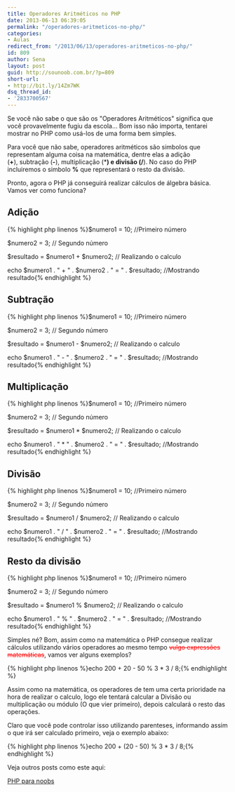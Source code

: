 ```yaml
---
title: Operadores Aritméticos no PHP
date: 2013-06-13 06:39:05
permalink: "/operadores-aritmeticos-no-php/"
categories:
- Aulas
redirect_from: "/2013/06/13/operadores-aritmeticos-no-php/"
id: 809
author: Sena
layout: post
guid: http://sounoob.com.br/?p=809
short-url:
- http://bit.ly/14Zm7WK
dsq_thread_id:
- '2833700567'
---
```


Se você não sabe o que são os "Operadores Aritméticos" significa que você provavelmente fugiu da escola… Bom isso não importa, tentarei mostrar no PHP como usá-los de uma forma bem simples.

Para você que não sabe, operadores aritméticos são simbolos que representam alguma coisa na matemática, dentre elas a adição (**+**), subtração (**-**), multiplicação (*****) e divisão (**/**). No caso do PHP incluiremos o simbolo **%** que representará o resto da divisão.<!--more-->

Pronto, agora o PHP já conseguirá realizar cálculos de álgebra básica. Vamos ver como funciona?

## Adição

{% highlight php linenos %}$numero1 = 10; //Primeiro número
  
$numero2 = 3; // Segundo número
  
$resultado = $numero1 + $numero2; // Realizando o calculo
  
echo $numero1 . " + " . $numero2 . " = " . $resultado; //Mostrando resultado{% endhighlight %} 

## Subtração

{% highlight php linenos %}$numero1 = 10; //Primeiro número
  
$numero2 = 3; // Segundo número
  
$resultado = $numero1 - $numero2; // Realizando o calculo
  
echo $numero1 . " - " . $numero2 . " = " . $resultado; //Mostrando resultado{% endhighlight %} 

## Multiplicação

{% highlight php linenos %}$numero1 = 10; //Primeiro número
  
$numero2 = 3; // Segundo número
  
$resultado = $numero1 * $numero2; // Realizando o calculo
  
echo $numero1 . " * " . $numero2 . " = " . $resultado; //Mostrando resultado{% endhighlight %} 

## Divisão

{% highlight php linenos %}$numero1 = 10; //Primeiro número
  
$numero2 = 3; // Segundo número
  
$resultado = $numero1 / $numero2; // Realizando o calculo
  
echo $numero1 . " / " . $numero2 . " = " . $resultado; //Mostrando resultado{% endhighlight %} 

## Resto da divisão

{% highlight php linenos %}$numero1 = 10; //Primeiro número
  
$numero2 = 3; // Segundo número
  
$resultado = $numero1 % $numero2; // Realizando o calculo
  
echo $numero1 . " % " . $numero2 . " = " . $resultado; //Mostrando resultado{% endhighlight %} 

Simples né? Bom, assim como na matemática o PHP consegue realizar cálculos utilizando vários operadores ao mesmo tempo <del style="color: #f00;" datetime="2013-06-13T09:05:56+00:00">vulgo expressões matemáticas</del>, vamos ver alguns exemplos?

{% highlight php linenos %}echo 200 + 20 - 50 % 3 * 3 / 8;{% endhighlight %} 

Assim como na matemática, os operadores de tem uma certa prioridade na hora de realizar o calculo, logo ele tentará calcular a Divisão ou multiplicação ou módulo (O que vier primeiro), depois calculará o resto das operações.

Claro que você pode controlar isso utilizando parenteses, informando assim o que irá ser calculado primeiro, veja o exemplo abaixo:

{% highlight php linenos %}echo 200 + (20 - 50) % 3 * 3 / 8;{% endhighlight %} 

Veja outros posts como este aqui:
  
[PHP para noobs](/php-para-noobs/ "PHP para Noobs")